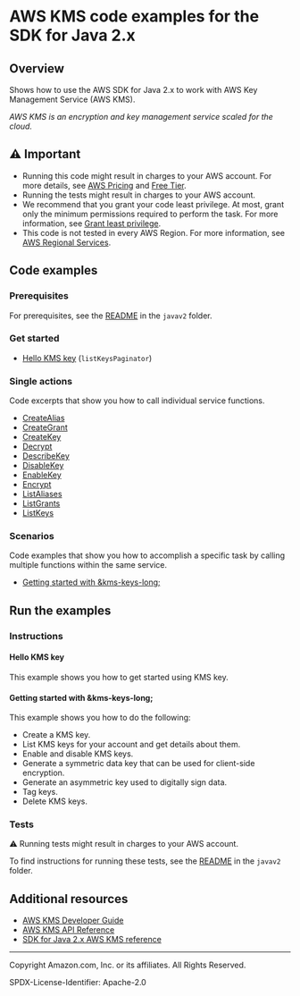 # AWS KMS code examples for the SDK for Java 2.x

## Overview

Shows how to use the AWS SDK for Java 2.x to work with AWS Key Management Service (AWS KMS).

<!--custom.overview.start-->
<!--custom.overview.end-->

_AWS KMS is an encryption and key management service scaled for the cloud._

## ⚠ Important

* Running this code might result in charges to your AWS account. For more details, see [AWS Pricing](https://aws.amazon.com/pricing/) and [Free Tier](https://aws.amazon.com/free/).
* Running the tests might result in charges to your AWS account.
* We recommend that you grant your code least privilege. At most, grant only the minimum permissions required to perform the task. For more information, see [Grant least privilege](https://docs.aws.amazon.com/IAM/latest/UserGuide/best-practices.html#grant-least-privilege).
* This code is not tested in every AWS Region. For more information, see [AWS Regional Services](https://aws.amazon.com/about-aws/global-infrastructure/regional-product-services).

<!--custom.important.start-->
<!--custom.important.end-->

## Code examples

### Prerequisites

For prerequisites, see the [README](../../README.md#Prerequisites) in the `javav2` folder.


<!--custom.prerequisites.start-->
<!--custom.prerequisites.end-->

### Get started

- [Hello KMS key](src/main/java/com/example/kms/HelloKMS.java#L6) (`listKeysPaginator`)


### Single actions

Code excerpts that show you how to call individual service functions.

- [CreateAlias](src/main/java/com/example/kms/scenario/KMSScenario.java#L633)
- [CreateGrant](src/main/java/com/example/kms/scenario/KMSScenario.java#L589)
- [CreateKey](src/main/java/com/example/kms/scenario/KMSScenario.java#L677)
- [Decrypt](src/main/java/com/example/kms/scenario/KMSScenario.java#L526)
- [DescribeKey](src/main/java/com/example/kms/scenario/KMSScenario.java#L502)
- [DisableKey](src/main/java/com/example/kms/scenario/KMSScenario.java#L314)
- [EnableKey](src/main/java/com/example/kms/scenario/KMSScenario.java#L698)
- [Encrypt](None)
- [ListAliases](src/main/java/com/example/kms/scenario/KMSScenario.java#L294)
- [ListGrants](src/main/java/com/example/kms/scenario/KMSScenario.java#L563)
- [ListKeys](src/main/java/com/example/kms/HelloKMS.java#L6)

### Scenarios

Code examples that show you how to accomplish a specific task by calling multiple
functions within the same service.

- [Getting started with &kms-keys-long;](src/main/java/com/example/kms/scenario/KMSScenario.java)


<!--custom.examples.start-->
<!--custom.examples.end-->

## Run the examples

### Instructions


<!--custom.instructions.start-->
<!--custom.instructions.end-->

#### Hello KMS key

This example shows you how to get started using KMS key.



#### Getting started with &kms-keys-long;

This example shows you how to do the following:

- Create a KMS key.
- List KMS keys for your account and get details about them.
- Enable and disable KMS keys.
- Generate a symmetric data key that can be used for client-side encryption.
- Generate an asymmetric key used to digitally sign data.
- Tag keys.
- Delete KMS keys.

<!--custom.scenario_prereqs.kms_Scenario_KeyManagement.start-->
<!--custom.scenario_prereqs.kms_Scenario_KeyManagement.end-->


<!--custom.scenarios.kms_Scenario_KeyManagement.start-->
<!--custom.scenarios.kms_Scenario_KeyManagement.end-->

### Tests

⚠ Running tests might result in charges to your AWS account.


To find instructions for running these tests, see the [README](../../README.md#Tests)
in the `javav2` folder.



<!--custom.tests.start-->
<!--custom.tests.end-->

## Additional resources

- [AWS KMS Developer Guide](https://docs.aws.amazon.com/kms/latest/developerguide/overview.html)
- [AWS KMS API Reference](https://docs.aws.amazon.com/kms/latest/APIReference/Welcome.html)
- [SDK for Java 2.x AWS KMS reference](https://sdk.amazonaws.com/java/api/latest/software/amazon/awssdk/services/kms/package-summary.html)

<!--custom.resources.start-->
<!--custom.resources.end-->

---

Copyright Amazon.com, Inc. or its affiliates. All Rights Reserved.

SPDX-License-Identifier: Apache-2.0